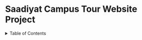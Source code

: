 <h1>Saadiyat Campus Tour Website Project</h1>
<details>
  <summary>Table of Contents</summary>
  <ol>
    <li>
      <a href="#about-the-project">About The Project</a>
    </li>
    <li></li>
  </ol>
</details>
